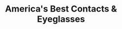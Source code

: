 ---
title: "America's Best Contacts & Eyeglasses"
url: /buffalo/americas-best-contacts-und-eyeglasses-delaware-avenue/
shop: Optiker
---
